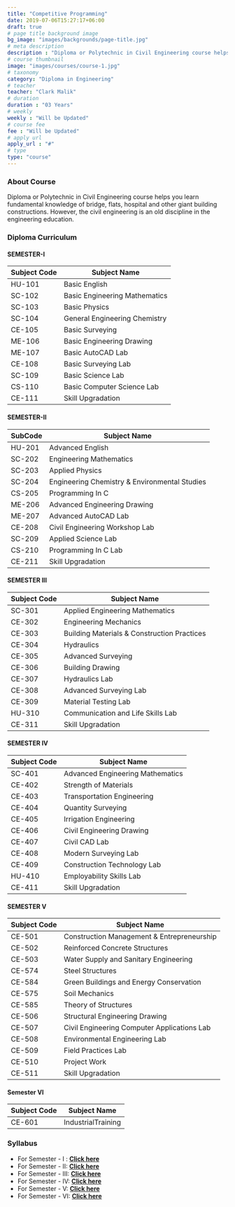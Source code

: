 ```yaml
---
title: "Competitive Programming"
date: 2019-07-06T15:27:17+06:00
draft: true
# page title background image
bg_image: "images/backgrounds/page-title.jpg"
# meta description
description : "Diploma or Polytechnic in Civil Engineering course helps you learn fundamental knowledge of bridge, flats, hospital and other giant building constructions. However, the civil engineering is an old discipline in the engineering education."
# course thumbnail
image: "images/courses/course-1.jpg"
# taxonomy
category: "Diploma in Engineering"
# teacher
teacher: "Clark Malik"
# duration
duration : "03 Years"
# weekly
weekly : "Will be Updated"
# course fee
fee : "Will be Updated"
# apply url
apply_url : "#"
# type
type: "course"
---
```



### About Course

Diploma or Polytechnic in Civil Engineering course helps you learn fundamental knowledge of bridge, flats, hospital and other giant building constructions. However, the civil engineering is an old discipline in the engineering education.

### Diploma Curriculum

#### SEMESTER-I 

| Subject Code | Subject Name |
| --- | --- |
| HU-101 | Basic English |
| SC-102 | Basic Engineering Mathematics |
| SC-103 | Basic Physics |
| SC-104 | General Engineering Chemistry |
| CE-105 | Basic Surveying |
| ME-106 | Basic Engineering Drawing |
| ME-107 | Basic AutoCAD Lab |
| CE-108 | Basic Surveying Lab |
| SC-109 | Basic Science Lab |
| CS-110 | Basic Computer Science Lab |
| CE-111 | Skill Upgradation |

#### SEMESTER-II 

| SubCode | Subject Name |
| --- | --- |
| HU-201 | Advanced English |
| SC-202 | Engineering Mathematics |
| SC-203 | Applied Physics |
| SC-204 | Engineering Chemistry & Environmental Studies |
| CS-205 | Programming In C |
| ME-206 | Advanced Engineering Drawing |
| ME-207 | Advanced AutoCAD Lab |
| CE-208 | Civil Engineering Workshop Lab |
| SC-209 | Applied Science Lab |
| CS-210 | Programming In C Lab |
| CE-211 | Skill Upgradation |

#### SEMESTER III 

| Subject Code | Subject Name |
| --- | --- |
| SC-301 | Applied Engineering Mathematics |
| CE-302 | Engineering Mechanics |
| CE-303 | Building Materials & Construction Practices |
| CE-304 | Hydraulics |
| CE-305 | Advanced Surveying |
| CE-306 | Building Drawing |
| CE-307 | Hydraulics Lab |
| CE-308 | Advanced Surveying Lab |
| CE-309 | Material Testing Lab |
| HU-310 | Communication and Life Skills Lab |
| CE-311 | Skill Upgradation | 

#### SEMESTER IV 

| Subject Code | Subject Name |
| --- | --- |
| SC-401 | Advanced Engineering Mathematics |
| CE-402 | Strength of Materials  |
| CE-403 | Transportation Engineering  |
| CE-404 | Quantity Surveying |
| CE-405 | Irrigation Engineering |
| CE-406 | Civil Engineering Drawing |
| CE-407 | Civil CAD Lab |
| CE-408 | Modern Surveying Lab |
| CE-409 | Construction Technology Lab |
| HU-410 | Employability Skills Lab |
| CE-411 | Skill Upgradation |

#### SEMESTER V 

| Subject Code | Subject Name |
| --- | --- |
| CE-501 | Construction Management & Entrepreneurship |
| CE-502 | Reinforced Concrete Structures |
| CE-503 | Water Supply and Sanitary Engineering |
| CE-574 | Steel Structures |
| CE-584 | Green Buildings and Energy Conservation |
| CE-575 | Soil Mechanics |
| CE-585 | Theory of Structures |
| CE-506 | Structural Engineering Drawing |
| CE-507 | Civil Engineering Computer Applications Lab |
| CE-508 | Environmental Engineering Lab |
| CE-509 | Field Practices Lab |
| CE-510 | Project Work |
| CE-511 | Skill Upgradation |

#### Semester VI

| Subject Code | Subject Name |
| --- | --- |
| CE-601 | IndustrialTraining |

### Syllabus

- For Semester - I : **[Click here](https://app.box.com/s/mriucjzrt47609d12xszvcs3qyv2kvmi)**
- For Semester - II: **[Click here](https://app.box.com/s/b6y7gemsjnh51qrw5wg7d4m9zyzx5hx9)**
- For Semester - III: **[Click here](https://app.box.com/s/vyu54v7rihypijo8j9mp8m9t4eosubp5)**
- For Semester - IV: **[Click here](https://app.box.com/s/6oyk5m61tj67eq7r6qx9cpxgtk7wn9fb)**
- For Semester - V: **[Click here](https://app.box.com/s/n0t24icz7po64jr6rnz9jmpaz1wzkuf0)**
- For Semester - VI: **[Click here](https://app.box.com/s/chuvdavwhkd19slxymyclb1whjw12s6d)**
